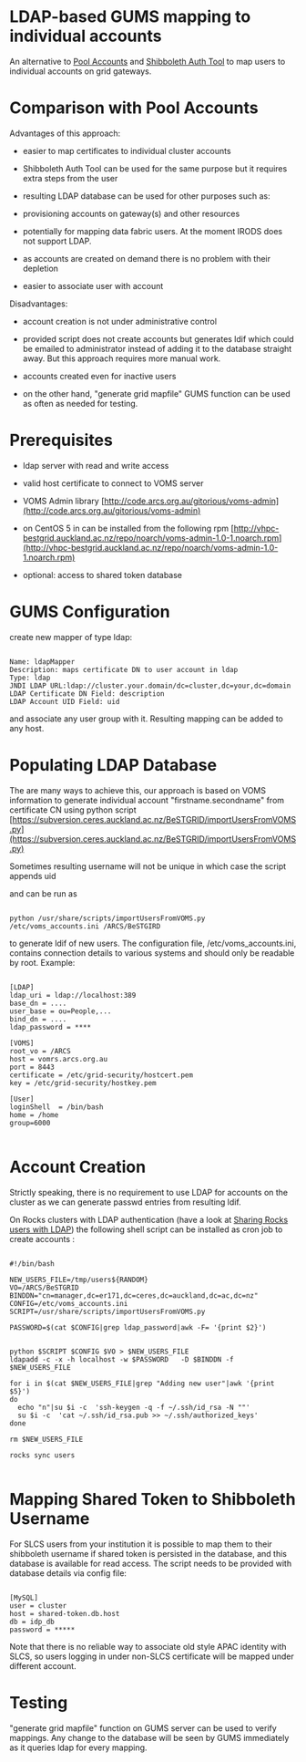 # LDAP-based GUMS mapping to individual accounts

An alternative to [Pool Accounts](/wiki/spaces/BeSTGRID/pages/3816950715) and [Shibboleth Auth  Tool](/wiki/spaces/BeSTGRID/pages/3816950613) to map users to individual accounts on grid gateways.  

# Comparison with Pool Accounts

Advantages of this  approach:

- easier to map certificates to individual cluster accounts
	
- Shibboleth Auth Tool can be used for the same  purpose but it requires extra steps from the user
- resulting LDAP database can be used for other purposes such as:
	
- provisioning accounts on gateway(s) and other resources
- potentially for mapping data fabric users. At the moment IRODS does not support LDAP.
- as accounts are created on demand there is no problem with their depletion
- easier to associate user with account

Disadvantages:

- account creation is not under administrative control
	
- provided script does not create accounts but generates ldif which could be emailed to administrator instead of adding it to the database straight away. But this approach requires more manual work.
- accounts created even for inactive users
	
- on the other hand, "generate grid mapfile" GUMS function can be used as often as needed for testing.

# Prerequisites

- ldap server with read and write access
- valid host certificate to connect to VOMS server
- VOMS Admin library  [http://code.arcs.org.au/gitorious/voms-admin](http://code.arcs.org.au/gitorious/voms-admin)
	
- on CentOS 5 in can be installed from the following rpm [http://vhpc-bestgrid.auckland.ac.nz/repo/noarch/voms-admin-1.0-1.noarch.rpm](http://vhpc-bestgrid.auckland.ac.nz/repo/noarch/voms-admin-1.0-1.noarch.rpm)
- optional: access to shared token database

# GUMS Configuration

create new mapper of type ldap:

``` 

Name: ldapMapper
Description: maps certificate DN to user account in ldap
Type: ldap
JNDI LDAP URL:ldap://cluster.your.domain/dc=cluster,dc=your,dc=domain
LDAP Certificate DN Field: description
LDAP Account UID Field: uid

```

and associate any user group with it. Resulting mapping can be added to any host. 

# Populating LDAP Database

The are many ways to achieve this, our approach is based on VOMS information to generate individual account  "firstname.secondname" from certificate CN using python script [https://subversion.ceres.auckland.ac.nz/BeSTGRID/importUsersFromVOMS.py](https://subversion.ceres.auckland.ac.nz/BeSTGRID/importUsersFromVOMS.py)

Sometimes resulting username will not be unique in which case the script appends uid 

and can be run as

``` 

python /usr/share/scripts/importUsersFromVOMS.py /etc/voms_accounts.ini /ARCS/BeSTGIRD

```

to generate ldif of new users. The configuration file, /etc/voms_accounts.ini, contains connection details to various systems and should only be readable by root. Example: 

``` 

[LDAP]
ldap_uri = ldap://localhost:389
base_dn = ....
user_base = ou=People,...
bind_dn = ....
ldap_password = ****

[VOMS]
root_vo = /ARCS
host = vomrs.arcs.org.au
port = 8443
certificate = /etc/grid-security/hostcert.pem
key = /etc/grid-security/hostkey.pem

[User]
loginShell  = /bin/bash
home = /home
group=6000


```

# Account Creation

Strictly speaking, there is no requirement to use LDAP for accounts on the cluster as we can generate passwd entries from resulting ldif.  

On Rocks clusters with LDAP authentication (have a look at [Sharing Rocks users with LDAP](/wiki/spaces/BeSTGRID/pages/3816950641)) the following shell script can be installed as cron job to create accounts  :

``` 

#!/bin/bash

NEW_USERS_FILE=/tmp/users${RANDOM}
VO=/ARCS/BeSTGRID
BINDDN="cn=manager,dc=er171,dc=ceres,dc=auckland,dc=ac,dc=nz" 
CONFIG=/etc/voms_accounts.ini
SCRIPT=/usr/share/scripts/importUsersFromVOMS.py

PASSWORD=$(cat $CONFIG|grep ldap_password|awk -F= '{print $2}')


python $SCRIPT $CONFIG $VO > $NEW_USERS_FILE
ldapadd -c -x -h localhost -w $PASSWORD   -D $BINDDN -f $NEW_USERS_FILE

for i in $(cat $NEW_USERS_FILE|grep "Adding new user"|awk '{print $5}')
do
  echo "n"|su $i -c  'ssh-keygen -q -f ~/.ssh/id_rsa -N ""'
  su $i -c  'cat ~/.ssh/id_rsa.pub >> ~/.ssh/authorized_keys'
done

rm $NEW_USERS_FILE

rocks sync users


```

# Mapping Shared Token to Shibboleth Username

For SLCS users from your institution it is possible to map them to their shibboleth username if shared token is persisted in the database, and this database is available for read access. The script needs to be provided with database details via config file:

``` 

[MySQL]
user = cluster
host = shared-token.db.host
db = idp_db
password = *****

```

Note that there is no reliable way to associate old style APAC identity with SLCS, so users logging in under non-SLCS certificate will be mapped under different account. 

# Testing

"generate grid mapfile" function on GUMS server can be used to verify mappings. Any change to the database will be seen by GUMS immediately as it queries ldap for every mapping.
